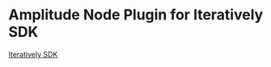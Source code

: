 # Amplitude Node Plugin for Iteratively SDK

[Iteratively SDK](https://github.com/amplitude/itly-sdk/blob/master/README.md)
